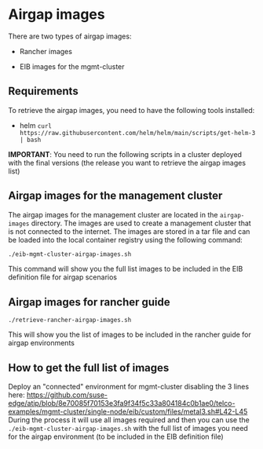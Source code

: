 # Airgap images 

There are two types of airgap images:

- Rancher images

- EIB images for the mgmt-cluster 

## Requirements

To retrieve the airgap images, you need to have the following tools installed:

- helm `curl https://raw.githubusercontent.com/helm/helm/main/scripts/get-helm-3 | bash`

**IMPORTANT**: You need to run the following scripts in a cluster deployed with the final versions (the release you want to retrieve the airgap images list)


## Airgap images for the management cluster

The airgap images for the management cluster are located in the `airgap-images` directory. The images are used to create a management cluster that is not connected to the internet. The images are stored in a tar file and can be loaded into the local container registry using the following command:

```bash
./eib-mgmt-cluster-airgap-images.sh
```

This command will show you the full list images to be included in the EIB definition file for airgap scenarios


## Airgap images for rancher guide

``` 
./retrieve-rancher-airgap-images.sh
```

This will show you the list of images to be included in the rancher guide for airgap environments

## How to get the full list of images

Deploy an "connected" environment for mgmt-cluster disabling the 3 lines here: https://github.com/suse-edge/atip/blob/8e70085f70153e3fa9f34f5c33a804184c0b1ae0/telco-examples/mgmt-cluster/single-node/eib/custom/files/metal3.sh#L42-L45
During the process it will use all images required and then you can use the `./eib-mgmt-cluster-airgap-images.sh` with the full list of images you need for the airgap environment (to be included in the EIB definition file)
